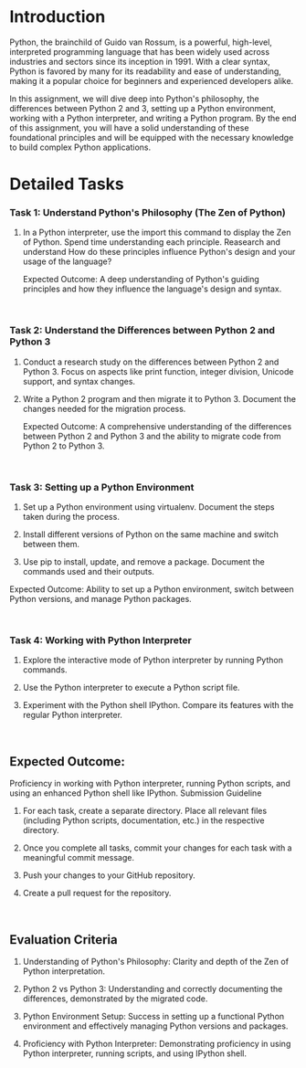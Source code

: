 # Introduction

Python, the brainchild of Guido van Rossum, is a powerful, high-level, interpreted programming language that has been widely used across industries and sectors since its inception in 1991. With a clear syntax, Python is favored by many for its readability and ease of understanding, making it a popular choice for beginners and experienced developers alike.

In this assignment, we will dive deep into Python's philosophy, the differences between Python 2 and 3, setting up a Python environment, working with a Python interpreter, and writing a Python program. By the end of this assignment, you will have a solid understanding of these foundational principles and will be equipped with the necessary knowledge to build complex Python applications.

# Detailed Tasks

### Task 1: Understand Python's Philosophy (The Zen of Python)

1. In a Python interpreter, use the import this command to display the Zen of Python. Spend time understanding each principle. Reasearch and understand How do these principles influence Python's design and your usage of the language?

    Expected Outcome: A deep understanding of Python's guiding principles and how they influence the language's design and syntax.

<br>

### Task 2: Understand the Differences between Python 2 and Python 3

1. Conduct a research study on the differences between Python 2 and Python 3. Focus on aspects like print function, integer division, Unicode support, and syntax changes.

2. Write a Python 2 program and then migrate it to Python 3. Document the changes needed for the migration process.

    Expected Outcome: A comprehensive understanding of the differences between Python 2 and Python 3 and the ability to migrate code from Python 2 to Python 3.

<br>

### Task 3: Setting up a Python Environment

1. Set up a Python environment using virtualenv. Document the steps taken during the process.

2. Install different versions of Python on the same machine and switch between them.

3. Use pip to install, update, and remove a package. Document the commands used and their outputs.

Expected Outcome: Ability to set up a Python environment, switch between Python versions, and manage Python packages.

<br>

### Task 4: Working with Python Interpreter

1. Explore the interactive mode of Python interpreter by running Python commands.

2. Use the Python interpreter to execute a Python script file.

3. Experiment with the Python shell IPython. Compare its features with the regular Python interpreter.

<br>

## Expected Outcome: 
Proficiency in working with Python interpreter, running Python scripts, and using an enhanced Python shell like IPython. Submission Guideline

1. For each task, create a separate directory. Place all relevant files (including Python scripts, documentation, etc.) in the respective directory.

2. Once you complete all tasks, commit your changes for each task with a meaningful commit message.

3. Push your changes to your GitHub repository.

4. Create a pull request for the repository.

<br>

## Evaluation Criteria

1. Understanding of Python's Philosophy: Clarity and depth of the Zen of Python interpretation.

2. Python 2 vs Python 3: Understanding and correctly documenting the differences, demonstrated by the migrated code.

3. Python Environment Setup: Success in setting up a functional Python environment and effectively managing Python versions and packages.

4. Proficiency with Python Interpreter: Demonstrating proficiency in using Python interpreter, running scripts, and using IPython shell.